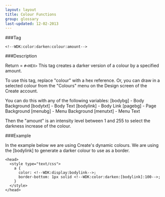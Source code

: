 ```yaml
---
layout: layout
title: Colour Functions
group: glossary
last-updated: 12-02-2013
---
```



###Tag

```
<!--WDK:color:darken:colour:amount-->
```

###Description

Return = `#<HEX>`
This tag creates a darker version of a colour by a specified amount.

To use this tag, replace "colour" with a hex reference. Or, you can draw in a selected colour from the "Colours" menu on the Design screen of the Create account.

You can do this with any of the following variables:
[bodybg] - Body Background
[bodytxt] - Body Text
[bodylink] - Body Link
[pagebg] - Page Background
[menubg] - Menu Background
[menutxt] - Menu Text

Then the "amount" is an intensity level between 1 and 255 to select the darkness increase of the colour.

###Example

In the example below we are using Create's dynamic colours. We are using the [bodylink] to generate a darker colour to use as a border.

```
<head>
  <style type="text/css">
    a {
      color: <!--WDK:display:bodylink-->;
      border-bottom: 1px solid <!--WDK:color:darken:[bodylink]:100-->;
    }
  </style>
</head>
```